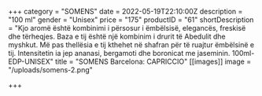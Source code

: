+++
category = "SOMENS"
date = 2022-05-19T22:10:00Z
description = "100 ml"
gender = "Unisex"
price = "175"
productID = "61"
shortDescription = "Kjo aromë është kombinimi i përsosur i ëmbëlsisë, elegancës, freskisë dhe tërheqjes. Baza e tij është një kombinim i drurit të Abedulit dhe myshkut. Më pas thellësia e tij kthehet në shafran për të ruajtur ëmbëlsinë e tij. Intensitetin ia jep ananasi, bergamoti dhe boronicat me jaseminin. 100ml-EDP-UNISEX"
title = "SOMENS Barcelona: CAPRICCIO"
[[images]]
image = "/uploads/somens-2.png"

+++
